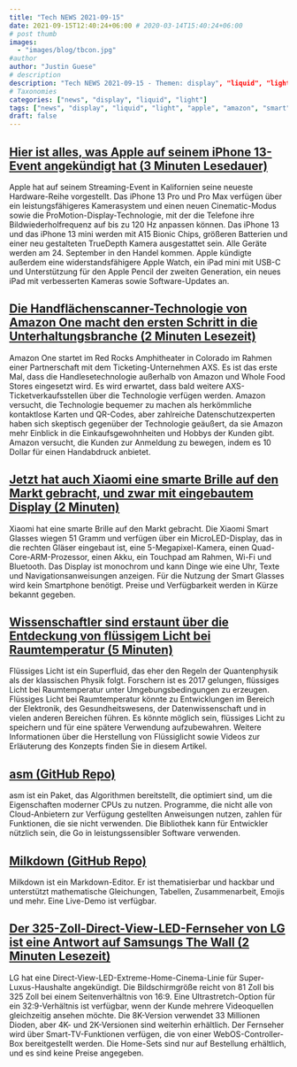 ```yaml
---
title: "Tech NEWS 2021-09-15"
date: 2021-09-15T12:40:24+06:00 # 2020-03-14T15:40:24+06:00
# post thumb
images:
  - "images/blog/tbcon.jpg"
#author
author: "Justin Guese"
# description
description: "Tech NEWS 2021-09-15 - Themen: display", "liquid", "light"
# Taxonomies
categories: ["news", "display", "liquid", "light"]
tags: ["news", "display", "liquid", "light", "apple", "amazon", "smart"]
draft: false
---
```


## [Hier ist alles, was Apple auf seinem iPhone 13-Event angekündigt hat (3 Minuten Lesedauer)](https://www.engadget.com/apple-iphone-13-event-supercut-201538409.html)

 Apple hat auf seinem Streaming-Event in Kalifornien seine neueste Hardware-Reihe vorgestellt. Das iPhone 13 Pro und Pro Max verfügen über ein leistungsfähigeres Kamerasystem und einen neuen Cinematic-Modus sowie die ProMotion-Display-Technologie, mit der die Telefone ihre Bildwiederholfrequenz auf bis zu 120 Hz anpassen können. Das iPhone 13 und das iPhone 13 mini werden mit A15 Bionic Chips, größeren Batterien und einer neu gestalteten TrueDepth Kamera ausgestattet sein. Alle Geräte werden am 24. September in den Handel kommen. Apple kündigte außerdem eine widerstandsfähigere Apple Watch, ein iPad mini mit USB-C und Unterstützung für den Apple Pencil der zweiten Generation, ein neues iPad mit verbesserten Kameras sowie Software-Updates an.

## [Die Handflächenscanner-Technologie von Amazon One macht den ersten Schritt in die Unterhaltungsbranche (2 Minuten Lesezeit)](https://www.theverge.com/2021/9/14/22673238/amazon-one-palm-scanning-tech-entertainment-venue-red-rock-amphitheatre)

 Amazon One startet im Red Rocks Amphitheater in Colorado im Rahmen einer Partnerschaft mit dem Ticketing-Unternehmen AXS. Es ist das erste Mal, dass die Handlesetechnologie außerhalb von Amazon und Whole Food Stores eingesetzt wird. Es wird erwartet, dass bald weitere AXS-Ticketverkaufsstellen über die Technologie verfügen werden. Amazon versucht, die Technologie bequemer zu machen als herkömmliche kontaktlose Karten und QR-Codes, aber zahlreiche Datenschutzexperten haben sich skeptisch gegenüber der Technologie geäußert, da sie Amazon mehr Einblick in die Einkaufsgewohnheiten und Hobbys der Kunden gibt. Amazon versucht, die Kunden zur Anmeldung zu bewegen, indem es 10 Dollar für einen Handabdruck anbietet.

## [Jetzt hat auch Xiaomi eine smarte Brille auf den Markt gebracht, und zwar mit eingebautem Display (2 Minuten)](https://mashable.com/article/xiaomi-smart-glasses)

 Xiaomi hat eine smarte Brille auf den Markt gebracht. Die Xiaomi Smart Glasses wiegen 51 Gramm und verfügen über ein MicroLED-Display, das in die rechten Gläser eingebaut ist, eine 5-Megapixel-Kamera, einen Quad-Core-ARM-Prozessor, einen Akku, ein Touchpad am Rahmen, Wi-Fi und Bluetooth. Das Display ist monochrom und kann Dinge wie eine Uhr, Texte und Navigationsanweisungen anzeigen. Für die Nutzung der Smart Glasses wird kein Smartphone benötigt. Preise und Verfügbarkeit werden in Kürze bekannt gegeben.

## [Wissenschaftler sind erstaunt über die Entdeckung von flüssigem Licht bei Raumtemperatur (5 Minuten)](https://interestingengineering.com/finding-liquid-light-at-room-temperature)

 Flüssiges Licht ist ein Superfluid, das eher den Regeln der Quantenphysik als der klassischen Physik folgt. Forschern ist es 2017 gelungen, flüssiges Licht bei Raumtemperatur unter Umgebungsbedingungen zu erzeugen. Flüssiges Licht bei Raumtemperatur könnte zu Entwicklungen im Bereich der Elektronik, des Gesundheitswesens, der Datenwissenschaft und in vielen anderen Bereichen führen. Es könnte möglich sein, flüssiges Licht zu speichern und für eine spätere Verwendung aufzubewahren. Weitere Informationen über die Herstellung von Flüssiglicht sowie Videos zur Erläuterung des Konzepts finden Sie in diesem Artikel.

## [asm (GitHub Repo)](https://github.com/segmentio/asm)

 asm ist ein Paket, das Algorithmen bereitstellt, die optimiert sind, um die Eigenschaften moderner CPUs zu nutzen. Programme, die nicht alle von Cloud-Anbietern zur Verfügung gestellten Anweisungen nutzen, zahlen für Funktionen, die sie nicht verwenden. Die Bibliothek kann für Entwickler nützlich sein, die Go in leistungssensibler Software verwenden.

## [Milkdown (GitHub Repo)](https://github.com/Saul-Mirone/milkdown)

 Milkdown ist ein Markdown-Editor. Er ist thematisierbar und hackbar und unterstützt mathematische Gleichungen, Tabellen, Zusammenarbeit, Emojis und mehr. Eine Live-Demo ist verfügbar.

## [Der 325-Zoll-Direct-View-LED-Fernseher von LG ist eine Antwort auf Samsungs The Wall (2 Minuten Lesezeit)](https://www.engadget.com/lg-direct-view-led-tv-130035158.html)

 LG hat eine Direct-View-LED-Extreme-Home-Cinema-Linie für Super-Luxus-Haushalte angekündigt. Die Bildschirmgröße reicht von 81 Zoll bis 325 Zoll bei einem Seitenverhältnis von 16:9. Eine Ultrastretch-Option für ein 32:9-Verhältnis ist verfügbar, wenn der Kunde mehrere Videoquellen gleichzeitig ansehen möchte. Die 8K-Version verwendet 33 Millionen Dioden, aber 4K- und 2K-Versionen sind weiterhin erhältlich. Der Fernseher wird über Smart-TV-Funktionen verfügen, die von einer WebOS-Controller-Box bereitgestellt werden. Die Home-Sets sind nur auf Bestellung erhältlich, und es sind keine Preise angegeben.

